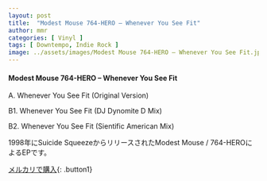```yaml
---
layout: post
title:  "Modest Mouse 764-HERO – Whenever You See Fit"
author: mmr
categories: [ Vinyl ]
tags: [ Downtempo, Indie Rock ]
image: ../assets/images/Modest Mouse 764-HERO – Whenever You See Fit.jpg
---
```


#### Modest Mouse 764-HERO – Whenever You See Fit

A. Whenever You See Fit (Original Version)

B1. Whenever You See Fit (DJ Dynomite D Mix)

B2. Whenever You See Fit (Sientific American Mix)

1998年にSuicide SqueezeからリリースされたModest Mouse / 764-HEROによるEPです。


[メルカリで購入](https://jp.mercari.com/item/m99852743815){: .button1}

